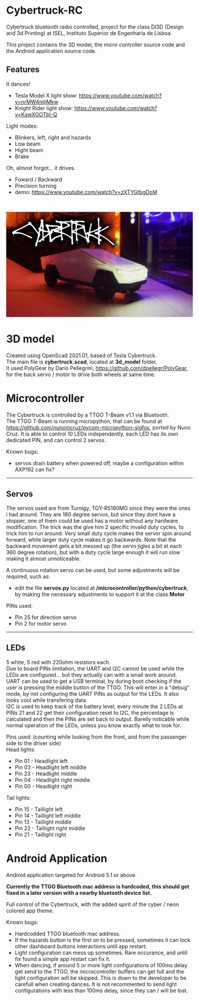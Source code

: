 # Cybertruck-RC
Cybertruck bluetooth radio controlled, project for the class DI3D (Design and 3d Printing) at ISEL, Instituto Superior de Engenharia de Lisboa.

This project contains the 3D model, the micro controller source code and the Android application source code.

## Features
It dances!
- Tesla Model X light show: https://www.youtube.com/watch?v=nrMW4mIjMkw
- Knight Rider light show: https://www.youtube.com/watch?v=KawXGOTbI-Q

Light modes:
- Blinkers, left, right and hazards
- Low beam
- Hight beam
- Brake

Oh, almost forgot... it drives.
- Foward / Backward
- Precision turning
- demo: https://www.youtube.com/watch?v=zXTYGtbgDoM

<br>

![Cybertruck RC](https://raw.githubusercontent.com/PiniponSelvagem/Cybertruck-RC/main/photos/YT_xmas_picture_below-2mb.jpg)

# 3D model
Created using OpenScad 2021.01, based of Tesla Cybertruck.<br>
The main file is **cybertruck.scad**, located at **3d_model** folder.<br>
It used PolyGear by Dario Pellegrini, https://github.com/dpellegr/PolyGear, for the back servo / motor to drive both wheels at same time.

# Microcontroller
The Cybertruck is controlled by a TTGO T-Beam v1.1 via Bluetooth.<br>
The TTGO T-Beam is running micropython, that can be found at https://github.com/nunomcruz/pycom-micropython-sigfox, ported by Nuno Cruz.
It is able to control 10 LEDs independently, each LED has its own dedicated PIN, and can control 2 servos.

Known bugs:
- servos drain battery when powered off, maybe a configuration within AXP192 can fix?

---
## Servos
The servos used are from Turnigy, TGY-R5180MG since they were the ones i had around. They are 180 degree servos, but since they dont have a stopper, one of them could be used has a motor without any hardware modification. The trick was the give him 2 specific invalid duty cycles, to trick him to run around. Very small duty cycle makes the servor spin around forward, while larger duty cycle makes it go backwards. Note that the backward movement gets a bit messed up (the servo jigles a bit at each 360 degree rotation), but with a duty cycle large enough it will run slow making it almost unnoticeable.

A continuous rotation servo can be used, but some adjustments will be required, such as:
- edit the file **servos.py** located at **/microcontroller/python/cybertruck**, by making the necessary adjustments to support it at the class **Motor**

PINs used:
- Pin 25 for direction servo
- Pin 2 for motor servo

---
## LEDs
5 white, 5 red with 220ohm resistors each.<br>
Due to board PINs limitation, the UART and I2C cannot be used while the LEDs are configured... but they actually can with a small work around.<br>
UART can be used to get a USB terminal, by during boot checking if the user is pressing the middle button of the TTGO. This will enter in a "debug" mode, by not configuring the UART PINs as output for the LEDs. It also looks cool while transfering data.<br>
I2C is used to keep track of the battery level, every minute the 2 LEDs at PINs 21 and 22 get their configuration reset to I2C, the percentage is calculated and then the PINs are set back to output. Barelly noticable while normal operation of the LEDs, unless you know exactly what to look for.

Pins used: (counting while looking from the front, and from the passenger side to the driver side)<br>
Head lights:
- Pin 01 - Headlight left
- Pin 03 - Headlight left middle
- Pin 23 - Headlight middle
- Pin 04 - Headlight right middle
- Pin 00 - Headlight right

Tail lights:
- Pin 15 - Taillight left
- Pin 14 - Taillight left middle
- Pin 13 - Taillight middle
- Pin 22 - Taillight right middle
- Pin 21 - Taillight right

# Android Application
Android application targeted for Android 5.1 or above.

**Currently the TTGO Bluetooth mac address is hardcoded, this should get fixed in a later version with a nearby bluetooth device list.**

Full control of the Cybertruck, with the added spirit of the cyber / neon colored app theme.

Known bugs:
- Hardcodded TTGO bluetooth mac address.
- If the hazards button is the first on to be pressed, sometimes it can lock other dashboard buttons interactions until app restart.
- Light configuration can mess up sometimes. Rare occurance, and until fix found a simple app restart can fix it.
- When dancing, if around 5 or more light configurations of 100ms delay get send to the TTGO, the microcontroller buffers can get full and the light configuration will be skipped. This is down to the developer to be carefull when creating dances. It is not recommented to send light configurations with less than 100ms delay, since they can / will be lost.